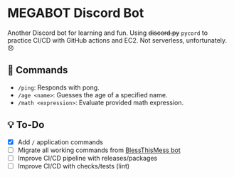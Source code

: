 # MEGABOT Discord Bot
Another Discord bot for learning and fun. Using ~~discord.py~~ `pycord` to practice CI/CD with GitHub actions and EC2. Not serverless, unfortunately. 😞

## 🤖 Commands
- `/ping`: Responds with pong.
- `/age <name>`: Guesses the age of a specified name.
- `/math <expression>`: Evaluate provided math expression.

## 💡 To-Do
- [x] Add `/` application commands
- [ ] Migrate all working commands from [BlessThisMess bot](https://github.com/NicPWNs/Discord-BTM-Bot)
- [ ] Improve CI/CD pipeline with releases/packages
- [ ] Improve CI/CD with checks/tests (lint)
